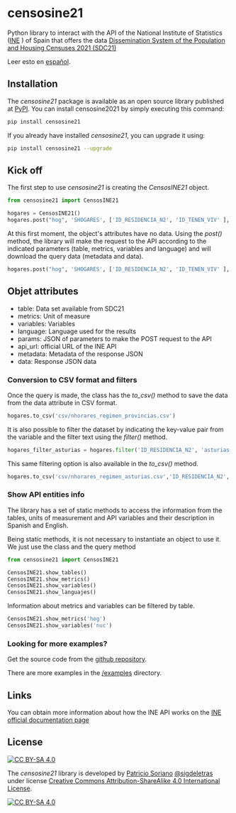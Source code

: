 # censosine21

Python library to interact with the API of the National Institute of Statistics ([INE](https://www.ine.es/en/index.htm) ) of Spain that offers the data [Dissemination System of the Population and Housing Censuses 2021 (SDC21)](https://www.ine.es/dyngs/INEbase/es/operacion.htm?c=Estadistica_C&cid=1254736176992&menu=ultiDatos&idp=1254735572981#:~:text=%C3%9Altima%20Nota%20de%20prensa&text=En%20Espa%C3%B1a%20hab%C3%ADa%2018.539.223,2.514.511%20de%20uso%20espor%C3%A1dico.)

Leer esto en [español](https://github.com/sigdeletras/censosine21/blob/master/README.es-ES.md).

## Installation

The *censosine21* package is available as an open source library published at [PyPI](https://pypi.org/project/censosine21/).
You can install censosine2021 by simply executing this command:

```bash
pip install censosine21
```

If you already have installed *censosine21*, you can upgrade it using:
```bash
pip install censosine21 --upgrade
```

## Kick off

The first step to use *censosine21* is creating the *CensosINE21* object. 
```python
from censosine21 import CensosINE21

hogares = CensosINE21()
hogares.post("hog", 'SHOGARES', ['ID_RESIDENCIA_N2', 'ID_TENEN_VIV' ], "ES")
```
At this first moment, the object's attributes have no data. Using the *post()* method, the library will make the request to the API according to the indicated parameters (table, metrics, variables and language) and will download the query data (metadata and data).

```python
hogares.post("hog", 'SHOGARES', ['ID_RESIDENCIA_N2', 'ID_TENEN_VIV' ], "ES")
```

## Objet attributes

- table: Data set available from SDC21
- metrics: Unit of measure
- variables: Variables
- language: Language used for the results
- params: JSON of parameters to make the POST request to the API
- api_url: official URL of the INE API
- metadata: Metadata of the response JSON
- data: Response JSON data
### Conversion to CSV format and filters

Once the query is made, the class has the *to_csv()* method to save the data from the data attribute in CSV format.

```python
hogares.to_csv('csv/nhorares_regimen_provincias.csv')

```

It is also possible to filter the dataset by indicating the key-value pair from the variable and the filter text using the *filter()* method.

```python
hogares_filter_asturias = hogares.filter('ID_RESIDENCIA_N2', 'asturias')
```

This same filtering option is also available in the *to_csv()* method.

```python
hogares.to_csv('csv/nhorares_regimen_asturias.csv','ID_RESIDENCIA_N2', '33 Asturias')
```

### Show API entities info

The library has a set of static methods to access the information from the tables, units of measurement and API variables and their description in Spanish and English.

Being static methods, it is not necessary to instantiate an object to use it. We just use the class and the query method

```python
from censosine21 import CensosINE21

CensosINE21.show_tables()
CensosINE21.show_metrics()
CensosINE21.show_variables()
CensosINE21.show_languajes()
```


Information about metrics and variables can be filtered by table.

```python
CensosINE21.show_metrics('hog')
CensosINE21.show_variables('nuc')
```
### Looking for more examples?

Get the source code from the [github repository](https://github.com/sigdeletras/censosine21).

There are more examples in the [/examples](https://github.com/sigdeletras/censosine21/examples) directory.
## Links


You can obtain more information about how the INE API works on the [INE official documentation page](https://www.ine.es/dyngs/DataLab/es/manual.html?cid=1259945952385)

## License

[![CC BY-SA 4.0][cc-by-sa-shield]][cc-by-sa]

The *censosine21* library is developed by [Patricio Soriano](https://www.linkedin.com/in/patriciosorianocastro/) [@sigdeletras](https://twitter.com/sigdeletras) under license
[Creative Commons Attribution-ShareAlike 4.0 International License][cc-by-sa].

[![CC BY-SA 4.0][cc-by-sa-image]][cc-by-sa]

[cc-by-sa]: http://creativecommons.org/licenses/by-sa/4.0/
[cc-by-sa-image]: https://licensebuttons.net/l/by-sa/4.0/88x31.png
[cc-by-sa-shield]: https://img.shields.io/badge/License-CC%20BY--SA%204.0-lightgrey.svg
